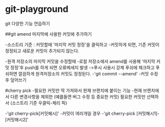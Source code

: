 # git-playground
git 다양한 기능 연습하기

##git amend 마지막에 사용한 커밋에 추가하기

-소스트리 기준 : 커밋할때 '마지막 커밋 정정'을 클릭하고 
-커밋하게 되면, 기존 커밋이 정정되고 새로운 커밋이 추가되지 않는다.

-원격 저장소의 마지막 커밋을 수정할때
-로컬 저장소에서 amend를 사용해 '마지막 커밋 정정'후 push를 하게 되면 오류메세지 발생
->푸시 사용시 강제 푸쉬에 체크하고 푸쉬하면 깔끔하게 원격저장소의 커밋도 정정된다.
-'git commit --amend'
-커밋 수정 후 덮어쓰기

#cherry pick
-필요한 커밋만 딱 가져와서 현재 브랜치에 붙이는 기능
-현재 브랜치에서 다른 변경사항을 제외한 (예를들면 버그 수정 등 중요한 커밋) 
필요한 커밋만 선택하서 (소스트리 기준 우클릭-체리 픽)

-'git cherry-pick[커밋해시]'
-커밋이 여러개일 경우
-'git cherry-pick [커밋해시1]-[커밋해시2]'